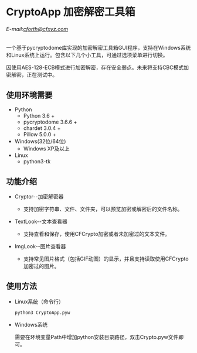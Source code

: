 # CryptoApp 加密解密工具箱

###### E-mail:cforth@cfxyz.com

一个基于pycryptodome库实现的加密解密工具箱GUI程序，支持在Windows系统和Linux系统上运行。包含以下几个小工具，可通过选项菜单进行切换。

因使用AES-128-ECB模式进行加密解密，存在安全弱点。未来将支持CBC模式加密解密，正在测试中。

## 使用环境需要

* Python
    * Python 3.6 +
    * pycryptodome 3.6.6 +
    * chardet 3.0.4 +
    * Pillow 5.0.0 +
* Windows(32位/64位)
    * Windows XP及以上
* Linux
    * python3-tk

## 功能介绍

* Cryptor--加密解密器
   * 支持加密字符串、文件、文件夹，可以预览加密或解密后的文件名称。

* TextLook--文本查看器
   * 支持查看和保存，使用CFCrypto加密或者未加密过的文本文件。

* ImgLook--图片查看器
   * 支持常见图片格式（包括GIF动图）的显示，并且支持读取使用CFCrypto加密过的图片。

## 使用方法
* Linux系统（命令行）

    ```bash
    python3 CryptoApp.pyw
    ```
 
 * Windows系统
    
    需要在环境变量Path中增加python安装目录路径，双击Crypto.pyw文件即可。
 